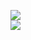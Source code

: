 [![](https://img.shields.io/badge/Made%20With-Github%20Spray-lightgrey.svg?style=for-the-badge&logo=github)](https://github.com/Annihil/github-spray#11946)  
[![](https://i.imgur.com/2DrTn0Z.gif)](https://github.com/Annihil/github-spray)